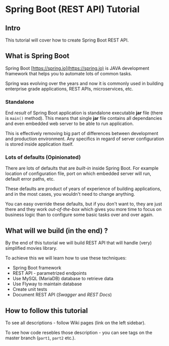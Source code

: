 # Spring Boot (REST API) Tutorial

## Intro

This tutorial will cover how to create Spring Boot REST API.

## What is Spring Boot

Spring Boot [https://spring.io](https://spring.io) is JAVA development framework that helps you to automate lots of common tasks.

Spring was evolving over the years and now it is commonly used in building enterprise grade applications, REST APIs, microservices, etc.

### Standalone

End _result_ of Spring Boot application is standalone executable **jar** file (there is `main()` method). This means that single **jar** file contains all dependancies and even embedded web server to be able to run application.

This is effectively removing big part of differences between development and production environment. Any specifics in regard of server configuration is stored inside application itself.

### Lots of defaults (Opinionated)

There are lots of defaults that are _built-in_ inside Spring Boot. For example location of configuration file, port on which embedded server will run, default error paths, etc.

These defaults are product of years of experience of building applications, and in the most cases, you wouldn't need to change anything.

You can easy override these defaults, but if you don't want to, they are just there and they work _out-of-the-box_ which gives you more time to focus on business logic than to configure some basic tasks over and over again. 

## What will we build (in the end) ?

By the end of this tutorial we will build REST API that will handle (very) simplified movies library.

To achieve this we will learn how to use these techniques:

- Spring Boot framework
- REST API - parametrized endpoints
- Use MySQL (MariaDB) database to retrieve data
- Use Flyway to maintain database
- Create unit tests
- Document REST API (_Swagger_ and _REST Docs_)

## How to follow this tutorial

To see all descriptions - follow Wiki pages (link on the left sidebar).

To see how code resebles those description - you can see tags on the master branch (`part1`, `part2` etc.).